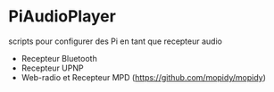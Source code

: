 # PiAudioPlayer
scripts pour configurer des Pi en tant que recepteur audio

  * Recepteur Bluetooth
  * Recepteur UPNP
  * Web-radio et Recepteur MPD (https://github.com/mopidy/mopidy)

